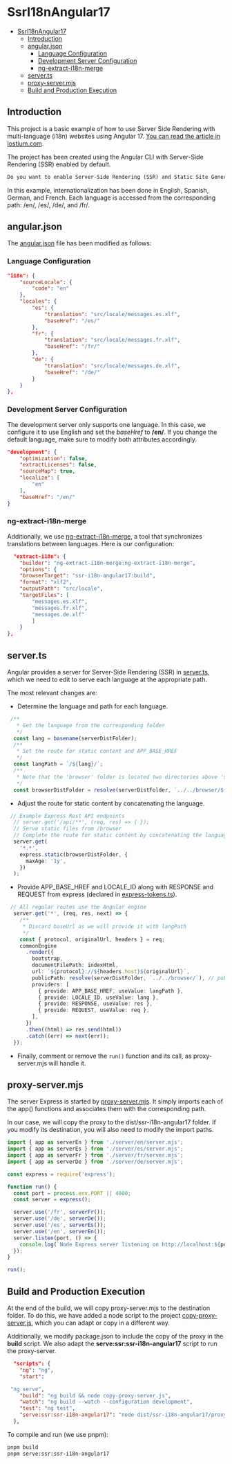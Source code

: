 # SsrI18nAngular17

- [SsrI18nAngular17](#ssri18nangular17)
  - [Introduction](#introduction)
  - [angular.json](#angularjson)
    - [Language Configuration](#language-configuration)
    - [Development Server Configuration](#development-server-configuration)
    - [ng-extract-i18n-merge](#ng-extract-i18n-merge)
  - [server.ts](#serverts)
  - [proxy-server.mjs](#proxy-servermjs)
  - [Build and Production Execution](#build-and-production-execution)

## Introduction

This project is a basic example of how to use Server Side Rendering with multi-language (i18n) websites using Angular 17. [You can read the article in lostium.com](https://lostium.com/en/blog/1392/building-multi-language-applications-with-server-side-rendering-in-angular-17/).

The project has been created using the Angular CLI with Server-Side Rendering (SSR) enabled by default.

```txt
Do you want to enable Server-Side Rendering (SSR) and Static Site Generation (SSG/Prerendering)? (y/N)
```

In this example, internationalization has been done in English, Spanish, German, and French. Each language is accessed from the corresponding path: /en/, /es/, /de/, and /fr/.

## angular.json

The [angular.json](angular.json) file has been modified as follows:

### Language Configuration

```json
"i18n": {
    "sourceLocale": {
        "code": "en"
    },
    "locales": {
        "es": {
            "translation": "src/locale/messages.es.xlf",
            "baseHref": "/es/"
        },
        "fr": {
            "translation": "src/locale/messages.fr.xlf",
            "baseHref": "/fr/"
        },
        "de": {
            "translation": "src/locale/messages.de.xlf",
            "baseHref": "/de/"
        }
    }
},
```

### Development Server Configuration

The development server only supports one language. In this case, we configure it to use English and set the *baseHref* to **/en/**. If you change the default language, make sure to modify both attributes accordingly.

```json
"development": {
    "optimization": false,
    "extractLicenses": false,
    "sourceMap": true,
    "localize": [
        "en"
    ],
    "baseHref": "/en/"
}
```

### ng-extract-i18n-merge

Additionally, we use [ng-extract-i18n-merge](https://github.com/daniel-sc/ng-extract-i18n-merge), a tool that synchronizes translations between languages. Here is our configuration:

```json
  "extract-i18n": {
    "builder": "ng-extract-i18n-merge:ng-extract-i18n-merge",
    "options": {
    "browserTarget": "ssr-i18n-angular17:build",
    "format": "xlf2",
    "outputPath": "src/locale",
    "targetFiles": [
        "messages.es.xlf",
        "messages.fr.xlf",
        "messages.de.xlf"
        ]
    }
},
```

## server.ts

Angular provides a server for Server-Side Rendering (SSR) in [server.ts](server.ts), which we need to edit to serve each language at the appropriate path.

The most relevant changes are:

- Determine the language and path for each language.

```typescript
 /**
   * Get the language from the corresponding folder
   */
  const lang = basename(serverDistFolder);
  /**
   * Set the route for static content and APP_BASE_HREF
   */
  const langPath = `/${lang}/`;
  /**
   * Note that the 'browser' folder is located two directories above 'server/{lang}/'
   */
  const browserDistFolder = resolve(serverDistFolder, `../../browser/${lang}`);

```

- Adjust the route for static content by concatenating the language.

```typescript
 // Example Express Rest API endpoints
  // server.get('/api/**', (req, res) => { });
  // Serve static files from /browser
  // Complete the route for static content by concatenating the language.
  server.get(
    '*.*',
    express.static(browserDistFolder, {
      maxAge: '1y',
    })
  );
```

- Provide APP_BASE_HREF and LOCALE_ID along with RESPONSE and REQUEST from express (declared in [express-tokens.ts](src/express.tokens.ts)).

```typescript
 // All regular routes use the Angular engine
  server.get('*', (req, res, next) => {
    /**
     * Discard baseUrl as we will provide it with langPath
     */
    const { protocol, originalUrl, headers } = req;
    commonEngine
      .render({
        bootstrap,
        documentFilePath: indexHtml,
        url: `${protocol}://${headers.host}${originalUrl}`,
        publicPath: resolve(serverDistFolder, `../../browser/`), // publicPath does not need to concatenate the language.
        providers: [
          { provide: APP_BASE_HREF, useValue: langPath },
          { provide: LOCALE_ID, useValue: lang },
          { provide: RESPONSE, useValue: res },
          { provide: REQUEST, useValue: req },
        ],
      })
      .then((html) => res.send(html))
      .catch((err) => next(err));
  });
```

- Finally, comment or remove the `run()` function and its call, as proxy-server.mjs will handle it.

## proxy-server.mjs

The server Express is started by [proxy-server.mjs](src/proxy-server.mjs). It simply imports each of the app() functions and associates them with the corresponding path.

In our case, we will copy the proxy to the dist/ssr-i18n-angular17 folder. If you modify its destination, you will also need to modify the import paths.

```javascript
import { app as serverEn } from './server/en/server.mjs';
import { app as serverEs } from './server/es/server.mjs';
import { app as serverFr } from './server/fr/server.mjs';
import { app as serverDe } from './server/de/server.mjs';

const express = require('express');

function run() {
  const port = process.env.PORT || 4000;
  const server = express();

  server.use('/fr', serverFr());
  server.use('/de', serverDe());
  server.use('/es', serverEs());
  server.use('/en', serverEn());
  server.listen(port, () => {
    console.log(`Node Express server listening on http://localhost:${port}`);
  });
}

run();
```

## Build and Production Execution

At the end of the build, we will copy proxy-server.mjs to the destination folder. To do this, we have added a node script to the project [copy-proxy-server.js](copy-proxy-server.js), which you can adapt or copy in a different way.

Additionally, we modify package.json to include the copy of the proxy in the **build** script. We also adapt the **serve:ssr:ssr-i18n-angular17** script to run the proxy-server.

```json
  "scripts": {
    "ng": "ng",
    "start":

 "ng serve",
    "build": "ng build && node copy-proxy-server.js",
    "watch": "ng build --watch --configuration development",
    "test": "ng test",
    "serve:ssr:ssr-i18n-angular17": "node dist/ssr-i18n-angular17/proxy-server.mjs"
  },
```

To compile and run (we use pnpm):

```bash
pnpm build
pnpm serve:ssr:ssr-i18n-angular17
```
